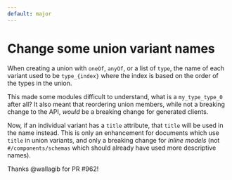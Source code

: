 ```yaml
---
default: major
---
```


# Change some union variant names

When creating a union with `oneOf`, `anyOf`, or a list of `type`, the name of each variant used to be `type_{index}`
where the index is based on the order of the types in the union.

This made some modules difficult to understand, what is a `my_type_type_0` after all?
It also meant that reordering union members, while not a breaking change to the API, _would_ be a breaking change 
for generated clients.

Now, if an individual variant has a `title` attribute, that `title` will be used in the name instead.
This is only an enhancement for documents which use `title` in union variants, and only a breaking change for 
_inline models_ (not `#/components/schemas` which should already have used more descriptive names).

Thanks @wallagib for PR #962!
